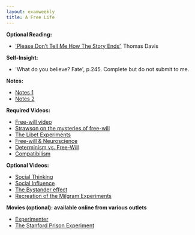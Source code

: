 ```yaml
---
layout: examweekly
title: A Free Life
---
```


**Optional Reading:**
+ ['Please Don’t Tell Me How The Story Ends’,](http://creationdemonstration.blogspot.com/2013/03/please-dont-tell-me-how-story-ends.html) Thomas Davis

**Self-Insight:**
+ 'What do you believe? Fate', p.245. Complete but do not submit to me. 

**Notes:**
+ [Notes 1](Handout1)
+ [Notes 2](Handout2)


**Required Videos:**
+ [Free-will video](http://www.wi-phi.com/video/problem-free-will)
+ [Strawson on the mysteries of free-will](https://www.youtube.com/watch?v=KV5_bHwaUBM&index=8&list=PLMDgR9XqmpVQleFnGdgRZf6RMdqoFrBEu)
+ [The Libet Experiments](https://www.youtube.com/watch?v=OjCt-L0Ph5o)
+ [Free-will & Neuroscience](https://www.youtube.com/watch?v=rCM5BFU01YU)
+ [Determinism vs. Free-Will](https://www.youtube.com/watch?v=vCGtkDzELAI)
+ [Compatibilism](https://www.youtube.com/watch?v=KETTtiprINU)

**Optional Videos:**

+ [Social Thinking](https://www.youtube.com/watch?v=h6HLDV0T5Q8)
+ [Social Influence](https://www.youtube.com/watch?v=UGxGDdQnC1Y)
+ [The Bystander effect](https://www.youtube.com/watch?v=OSsPfbup0ac&spfreload=1)
+ [Recreation of the Milgram Experiments](https://www.youtube.com/watch?v=y6GxIuljT3w)

**Movies (optional): available online from various outlets**
+ [Experimenter](http://www.imdb.com/title/tt3726704/)
+ [The Stanford Prison Experiment](http://www.imdb.com/title/tt0420293/)